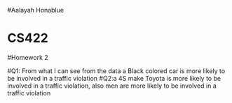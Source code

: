 #Aalayah Honablue
# CS422
#Homework 2

#Q1: From what I can see from the data a Black colored car is more likely to be involved in a traffic violation
#Q2:a 4S make Toyota is more likely to be involved in a traffic violation, also men are more likely to be involved in a traffic violation
